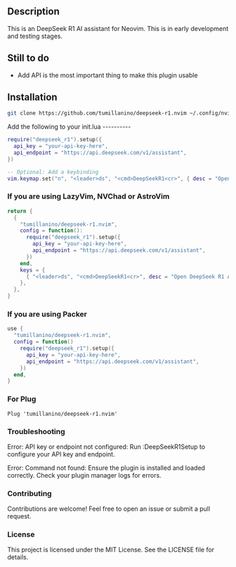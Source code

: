 ## Description
This is an DeepSeek R1 AI assistant for Neovim. This is in early development and testing stages.

## Still to do 
- Add API is the most important thing to make this plugin usable

## Installation
```Bash
git clone https://github.com/tumillanino/deepseek-r1.nvim ~/.config/nvim/pack/plugins/start/deepseek-r1.nvim
```
Add the following to your init.lua ----------
```lua
require("deepseek_r1").setup({
  api_key = "your-api-key-here",
  api_endpoint = "https://api.deepseek.com/v1/assistant",
})

-- Optional: Add a keybinding
vim.keymap.set("n", "<leader>ds", "<cmd>DeepSeekR1<cr>", { desc = "Open DeepSeek R1 Assistant" })

```
### If you are using LazyVim, NVChad or AstroVim
```lua
return {
  {
    "tumillanino/deepseek-r1.nvim",
    config = function():
      require("deepseek_r1").setup({
        api_key = "your-api-key-here",
        api_endpoint = "https://api.deepseek.com/v1/assistant",
      })
    end,
    keys = {
      { "<leader>ds", "<cmd>DeepSeekR1<cr>", desc = "Open DeepSeek R1 Assistant" },
    },
  },
}
```
### If you are using Packer
```lua
use {
  "tumillanino/deepseek-r1.nvim",
  config = function()
    require("deepseek_r1").setup({
      api_key = "your-api-key-here",
      api_endpoint = "https://api.deepseek.com/v1/assistant",
    })
  end,
}
```
### For Plug
```vim
Plug 'tumillanino/deepseek-r1.nvim'
```

### Troubleshooting
Error: API key or endpoint not configured:
Run :DeepSeekR1Setup to configure your API key and endpoint.

Error: Command not found:
Ensure the plugin is installed and loaded correctly. Check your plugin manager logs for errors.

### Contributing
Contributions are welcome! Feel free to open an issue or submit a pull request.

### License
This project is licensed under the MIT License. See the LICENSE file for details.
